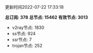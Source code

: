 更新时间2022-07-22 17:33:18

**总订阅: 378**
**总节点: 15462**
**有效节点: 3013**
- v2ray节点: 1830
- ss节点: 924
- ssr节点: 7
- trojan节点: 252
